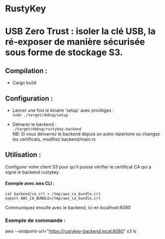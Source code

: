 # RustyKey

# USB Zero Trust : isoler la clé USB, la ré-exposer de manière sécurisée sous forme de stockage S3.

## Compilation :

- Cargo build

## Configuration :

- Lancer une fois le binaire 'setup' avec privilèges :  
`sudo ./target/debug/setup`

- Démarer le backend :  
`./target/debug/rustykey-backend`  
NB: Si vous démarrez le backend depuis un autre répertoire ou changez les certificats, modifiez backend/main.rs

## Utilisation :

Configurer votre client S3 pour qu'il puisse vérifier le certificat CA qui a signé le backend rustykey.  

#### Exemple avec aws CLI :

`cat backend/ca.crt > /tmp/aws_ca_bundle.crt`  
`export AWS_CA_BUNDLE=/tmp/aws_ca_bundle.crt`  

Communiquez ensuite avec le backend, ici en localhost:8080

### Exemple de commande :

aws --endpoint-url="https://rustykey-backend.local:8080" s3 ls